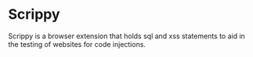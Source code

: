 # Scrippy
Scrippy is a browser extension that holds sql and xss statements to aid in the testing of websites for code injections. 
